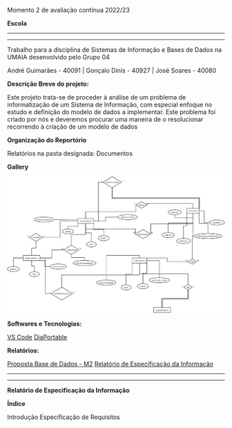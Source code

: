 Momento 2 de avaliação contínua 2022/23

**Escola**

<hr>
<hr>

Trabalho para a disciplina de Sistemas de Informação e Bases de Dados na UMAIA desenvolvido pelo Grupo 04

André Guimarães - 40091 | Gonçalo Dinis - 40927 | José Soares - 40080



**Descrição Breve do projeto:**

Este projeto trata-se de proceder à análise de um problema de informatização de um Sistema de Informação, com especial enfoque no estudo e definição do
modelo de dados a implementar.
Este problema foi criado por nós e deveremos procurar uma maneira de o resolucionar recorrendo à criação de um modelo de dados



**Organização do Reportório**

Relatórios na pasta designada: Documentos



**Gallery**

<img title="Diagrama" alt="Diagrama" src="/Momento 2 - G04/Gallery/Diagram1.png">



**Softwares e Tecnologias:**

[VS Code](https://code.visualstudio.com/)
[DiaPortable](https://portableapps.com/apps/office/dia_portable)




**Relatórios:**

[Proposta Base de Dados - M2](PropostaBaseDados.pdf)
[Relatório de Especificação da Informação](PropostaBaseDados.pdf)

<hr>
<hr>

**Relatório de Especificação da Informação**


**Índice**


Introdução
Especificação de Requisitos
